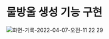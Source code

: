 # 물방울 생성 기능 구현

![화면-기록-2022-04-07-오전-11 22 29](https://user-images.githubusercontent.com/56623911/162109211-4afa6f30-4f2d-4bc9-8179-5d58e01b6f2a.gif)




